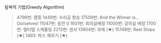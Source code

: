 탐욕적 기법(Greedy Algorithm)
> 4796번: 캠핑
> 1449번: 수리공 항승
> 17509번: And the Winner is... Ourselves!
> 11047번: 동전 0
> 1931번: 회의실배정
> 11000번: 강의실 배정
> 1700번: 멀티탭 스케쥴링
> 2212번: 센서
> 13904번: 과제 (★)
> 15748번: Rest Stops (★)
> 1493: 박스 채우기 (★)
